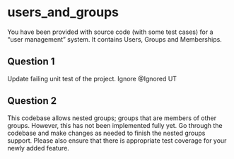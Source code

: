 # users_and_groups

You have been provided with source code (with some test cases) for a “user management” system. 
It contains Users, Groups and Memberships.

Question 1
----------
Update failing unit test of the project. Ignore @Ignored UT 


Question 2
----------
This codebase allows nested groups; groups that are members of other groups. 
However, this has not been implemented fully yet. 
Go through the codebase and make changes as needed to finish the nested groups support. 
Please also ensure that there is appropriate test coverage for your newly added feature.
